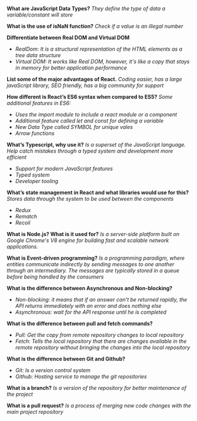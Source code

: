 **What are JavaScript Data Types?**
*They define the type of data a variable/constant will store*

**What is the use of isNaN function?**
*Check if a value is an illegal number*

**Differentiate between Real DOM and Virtual DOM**
- *RealDom: It is a structural representation of the HTML elements as a tree data structure*
- *Virtual DOM: It works like Real DOM, however, it's like a copy that stays in memory for better application performance*

**List some of the major advantages of React.**
*Coding easier, has a large javaScript library, SEO friendly, has a big community for support*

**How different is React’s ES6 syntax when compared to ES5?**
*Some additional features in ES6:*
- *Uses the import module to include a react module or a component*
- *Additional feature called let and const for defining a variable*
- *New Data Type called SYMBOL for unique vales*
- *Arrow functions*

**What’s Typescript, why use it?**
*Is a superset of the JavaScript language. Help catch mistakes through a typed system and development more efficient*
- *Support for modern JavaScript features*
- *Typed system*
- *Developer tooling*

**What’s state management in React and what libraries would use for this?**
*Stores data through the system to be used between the components*
- *Redux*
- *Rematch*
- *Recoil*


**What is Node.js? What is it used for?**
*Is a server-side platform built on Google Chrome's V8 engine for building fast and scalable network applications.*

**What is Event-driven programming?**
*Is a programming paradigm, where entities communicate indirectly by sending messages to one another through an intermediary. The messages are typically stored in a queue before being handled by the consumers*

**What is the difference between Asynchronous and Non-blocking?**
- *Non-blocking: it means that if an answer can't be returned rapidly, the API returns immediately with an error and does nothing else*
- *Asynchronous: wait for the API response until he is completed*

**What is the difference between pull and fetch commands?**
- *Pull: Get the copy from remote repository changes to local repository*
- *Fetch: Tells the local repository that there are changes available in the remote repository without bringing the changes into the local repository*


**What is the difference between Git and Github?**
- *Git: Is a version control system*
- *Github: Hosting service to manage the git repositories*


**What is a branch?**
*Is a version of the repository for better maintenance of the project*


**What is a pull request?**
*Is a process of merging new code changes with the main project repository*



